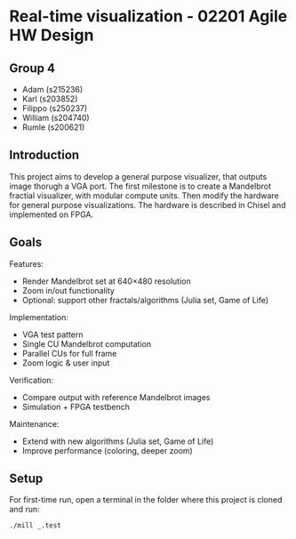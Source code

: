 # Real-time visualization - 02201 Agile HW Design

## Group 4
- Adam (s215236)
- Karl (s203852)
- Filippo (s250237)
- William (s204740)
- Rumle (s200621)

## Introduction
This project aims to develop a general purpose visualizer, that outputs image thorugh a VGA port. The first milestone is to create a Mandelbrot fractial visualizer, with modular compute units. Then modify the hardware for general purpose visualizations. The hardware is described in Chisel and implemented on FPGA. 

## Goals
Features:
- Render Mandelbrot set at 640×480 resolution
- Zoom in/out functionality
- Optional: support other fractals/algorithms (Julia set, Game of Life)

Implementation:
- VGA test pattern
- Single CU Mandelbrot computation
- Parallel CUs for full frame
- Zoom logic & user input

Verification:
- Compare output with reference Mandelbrot images
- Simulation + FPGA testbench

Maintenance:
- Extend with new algorithms (Julia set, Game of Life)
- Improve performance (coloring, deeper zoom)

## Setup
For first-time run, open a terminal in the folder where this project is cloned and run:
```bash
./mill _.test
```
